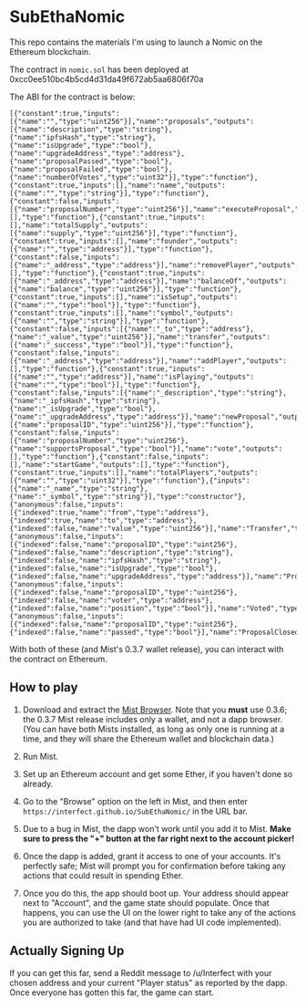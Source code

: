 # SubEthaNomic

This repo contains the materials I'm using to launch a Nomic on the Ethereum blockchain.

The contract in `nomic.sol` has been deployed at 0xcc0ee510bc4b5cd4d31da49f672ab5aa6806f70a

The ABI for the contract is below:

```
[{"constant":true,"inputs":[{"name":"","type":"uint256"}],"name":"proposals","outputs":[{"name":"description","type":"string"},{"name":"ipfsHash","type":"string"},{"name":"isUpgrade","type":"bool"},{"name":"upgradeAddress","type":"address"},{"name":"proposalPassed","type":"bool"},{"name":"proposalFailed","type":"bool"},{"name":"numberOfVotes","type":"uint32"}],"type":"function"},{"constant":true,"inputs":[],"name":"name","outputs":[{"name":"","type":"string"}],"type":"function"},{"constant":false,"inputs":[{"name":"proposalNumber","type":"uint256"}],"name":"executeProposal","outputs":[],"type":"function"},{"constant":true,"inputs":[],"name":"totalSupply","outputs":[{"name":"supply","type":"uint256"}],"type":"function"},{"constant":true,"inputs":[],"name":"founder","outputs":[{"name":"","type":"address"}],"type":"function"},{"constant":false,"inputs":[{"name":"_address","type":"address"}],"name":"removePlayer","outputs":[],"type":"function"},{"constant":true,"inputs":[{"name":"_address","type":"address"}],"name":"balanceOf","outputs":[{"name":"balance","type":"uint256"}],"type":"function"},{"constant":true,"inputs":[],"name":"isSetup","outputs":[{"name":"","type":"bool"}],"type":"function"},{"constant":true,"inputs":[],"name":"symbol","outputs":[{"name":"","type":"string"}],"type":"function"},{"constant":false,"inputs":[{"name":"_to","type":"address"},{"name":"_value","type":"uint256"}],"name":"transfer","outputs":[{"name":"_success","type":"bool"}],"type":"function"},{"constant":false,"inputs":[{"name":"_address","type":"address"}],"name":"addPlayer","outputs":[],"type":"function"},{"constant":true,"inputs":[{"name":"","type":"address"}],"name":"isPlaying","outputs":[{"name":"","type":"bool"}],"type":"function"},{"constant":false,"inputs":[{"name":"_description","type":"string"},{"name":"_ipfsHash","type":"string"},{"name":"_isUpgrade","type":"bool"},{"name":"_upgradeAddress","type":"address"}],"name":"newProposal","outputs":[{"name":"proposalID","type":"uint256"}],"type":"function"},{"constant":false,"inputs":[{"name":"proposalNumber","type":"uint256"},{"name":"supportsProposal","type":"bool"}],"name":"vote","outputs":[],"type":"function"},{"constant":false,"inputs":[],"name":"startGame","outputs":[],"type":"function"},{"constant":true,"inputs":[],"name":"totalPlayers","outputs":[{"name":"","type":"uint32"}],"type":"function"},{"inputs":[{"name":"_name","type":"string"},{"name":"_symbol","type":"string"}],"type":"constructor"},{"anonymous":false,"inputs":[{"indexed":true,"name":"from","type":"address"},{"indexed":true,"name":"to","type":"address"},{"indexed":false,"name":"value","type":"uint256"}],"name":"Transfer","type":"event"},{"anonymous":false,"inputs":[{"indexed":false,"name":"proposalID","type":"uint256"},{"indexed":false,"name":"description","type":"string"},{"indexed":false,"name":"ipfsHash","type":"string"},{"indexed":false,"name":"isUpgrade","type":"bool"},{"indexed":false,"name":"upgradeAddress","type":"address"}],"name":"ProposalAdded","type":"event"},{"anonymous":false,"inputs":[{"indexed":false,"name":"proposalID","type":"uint256"},{"indexed":false,"name":"voter","type":"address"},{"indexed":false,"name":"position","type":"bool"}],"name":"Voted","type":"event"},{"anonymous":false,"inputs":[{"indexed":false,"name":"proposalID","type":"uint256"},{"indexed":false,"name":"passed","type":"bool"}],"name":"ProposalClosed","type":"event"}]
```

With both of these (and Mist's 0.3.7 wallet release), you can interact with the contract on Ethereum.

## How to play

1. Download and extract the [Mist Browser](https://github.com/ethereum/mist/releases/tag/0.3.6). Note that you **must** use 0.3.6; the 0.3.7 Mist release includes only a wallet, and not a dapp browser. (You can have both Mists installed, as long as only one is running at a time, and they will share the Ethereum wallet and blockchain data.)

2. Run Mist.

3. Set up an Ethereum account and get some Ether, if you haven't done so already.

4. Go to the "Browse" option on the left in Mist, and then enter `https://interfect.github.io/SubEthaNomic/` in the URL bar.

5. Due to a bug in Mist, the dapp won't work until you add it to Mist. **Make sure to press the "+" button at the far right next to the account picker!**

6. Once the dapp is added, grant it access to one of your accounts. It's perfectly safe; Mist will prompt you for confirmation before taking any actions that could result in spending Ether.

7. Once you do this, the app should boot up. Your address should appear next to "Account", and the game state should populate. Once that happens, you can use the UI on the lower right to take any of the actions you are authorized to take (and that have had UI code implemented).

## Actually Signing Up

If you can get this far, send a Reddit message to /u/Interfect with your chosen address and your current "Player status" as reported by the dapp. Once everyone has gotten this far, the game can start.


